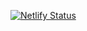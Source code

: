 [![Netlify Status](https://api.netlify.com/api/v1/badges/29e7c57b-232e-42ba-9c4a-b2083ae323f5/deploy-status)](https://app.netlify.com/sites/raxmind/deploys)
